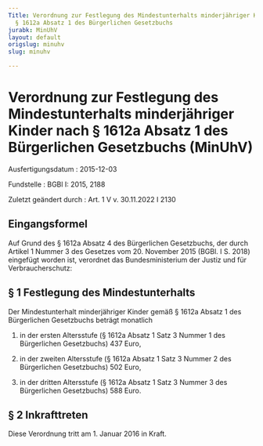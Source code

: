 ```yaml
---
Title: Verordnung zur Festlegung des Mindestunterhalts minderjähriger Kinder nach
  § 1612a Absatz 1 des Bürgerlichen Gesetzbuchs
jurabk: MinUhV
layout: default
origslug: minuhv
slug: minuhv

---
```


# Verordnung zur Festlegung des Mindestunterhalts minderjähriger Kinder nach § 1612a Absatz 1 des Bürgerlichen Gesetzbuchs (MinUhV)

Ausfertigungsdatum
:   2015-12-03

Fundstelle
:   BGBl I: 2015, 2188

Zuletzt geändert durch
:   Art. 1 V v. 30.11.2022 I 2130


## Eingangsformel

Auf Grund des § 1612a Absatz 4 des Bürgerlichen Gesetzbuchs, der durch
Artikel 1 Nummer 3 des Gesetzes vom 20. November 2015 (BGBl. I S.
2018) eingefügt worden ist, verordnet das Bundesministerium der Justiz
und für Verbraucherschutz:


## § 1 Festlegung des Mindestunterhalts

Der Mindestunterhalt minderjähriger Kinder gemäß § 1612a Absatz 1 des
Bürgerlichen Gesetzbuchs beträgt monatlich

1.  in der ersten Altersstufe (§ 1612a Absatz 1 Satz 3 Nummer 1 des
    Bürgerlichen Gesetzbuchs) 437 Euro,


2.  in der zweiten Altersstufe (§ 1612a Absatz 1 Satz 3 Nummer 2 des
    Bürgerlichen Gesetzbuchs) 502 Euro,


3.  in der dritten Altersstufe (§ 1612a Absatz 1 Satz 3 Nummer 3 des
    Bürgerlichen Gesetzbuchs) 588 Euro.





## § 2 Inkrafttreten

Diese Verordnung tritt am 1. Januar 2016 in Kraft.


